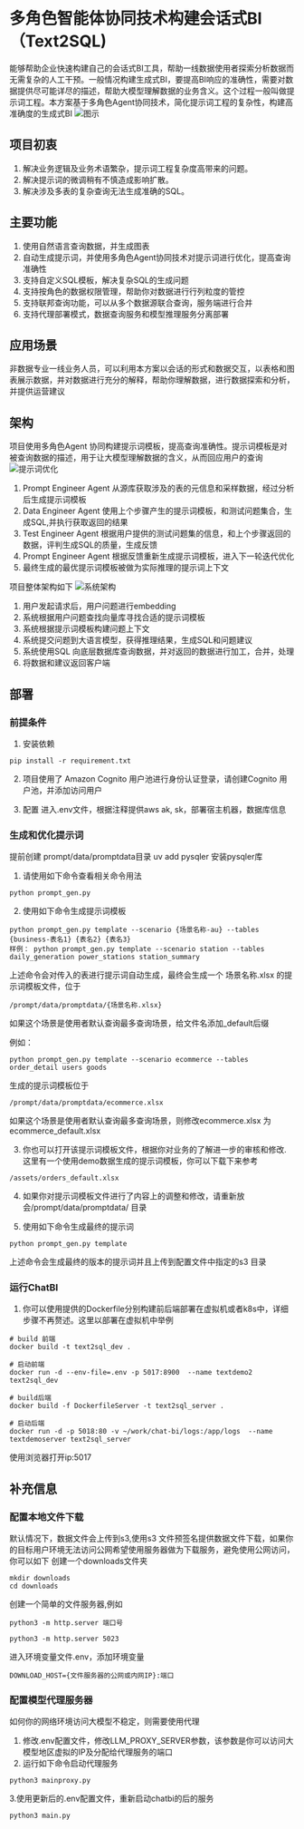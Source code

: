 
# 多角色智能体协同技术构建会话式BI（Text2SQL)
能够帮助企业快速构建自己的会话式BI工具，帮助一线数据使用者探索分析数据而无需复杂的人工干预。一般情况构建生成式BI，要提高BI响应的准确性，需要对数据提供尽可能详尽的描述，帮助大模型理解数据的业务含义。这个过程一般叫做提示词工程。本方案基于多角色Agent协同技术，简化提示词工程的复杂性，构建高准确度的生成式BI
![图示](assets/demo1.png)

## 项目初衷
1. 解决业务逻辑及业务术语繁杂，提示词工程复杂度高带来的问题。
2. 解决提示词的微调稍有不慎造成影响扩散。
3. 解决涉及多表的复杂查询无法生成准确的SQL。

## 主要功能
1. 使用自然语言查询数据，并生成图表
2. 自动生成提示词，并使用多角色Agent协同技术对提示词进行优化，提高查询准确性
3. 支持自定义SQL模板，解决复杂SQL的生成问题
4. 支持按角色的数据权限管理，帮助你对数据进行行列粒度的管控
5. 支持联邦查询功能，可以从多个数据源联合查询，服务端进行合并
6. 支持代理部署模式，数据查询服务和模型推理服务分离部署

## 应用场景
非数据专业一线业务人员，可以利用本方案以会话的形式和数据交互，以表格和图表展示数据，并对数据进行充分的解释，帮助你理解数据，进行数据探索和分析，并提供运营建议


## 架构

项目使用多角色Agent 协同构建提示词模板，提高查询准确性。提示词模板是对被查询数据的描述，用于让大模型理解数据的含义，从而回应用户的查询
![提示词优化](assets/chatbi-prompt.drawio.png)
1. Prompt Engineer Agent 从源库获取涉及的表的元信息和采样数据，经过分析后生成提示词模板
2. Data Engineer Agent 使用上个步骤产生的提示词模板，和测试问题集合，生成SQL,并执行获取返回的结果
3. Test Engineer Agent 根据用户提供的测试问题集的信息，和上个步骤返回的数据，评判生成SQL的质量，生成反馈
4. Prompt Engineer Agent 根据反馈重新生成提示词模板，进入下一轮迭代优化
5. 最终生成的最优提示词模板被做为实际推理的提示词上下文


项目整体架构如下
![系统架构](assets/arch.png)
1. 用户发起请求后，用户问题进行embedding 
2. 系统根据用户问题查找向量库寻找合适的提示词模板
3. 系统根据提示词模板构建问题上下文
4. 系统提交问题到大语言模型，获得推理结果，生成SQL和问题建议
5. 系统使用SQL 向底层数据库查询数据，并对返回的数据进行加工，合并，处理
6. 将数据和建议返回客户端


## 部署
### 前提条件
1. 安装依赖
```
pip install -r requirement.txt
```
2. 项目使用了 Amazon Cognito 用户池进行身份认证登录，请创建Cognito 用户池，并添加访问用户

3. 配置
进入.env文件，根据注释提供aws ak, sk，部署宿主机器，数据库信息

### 生成和优化提示词

提前创建 prompt/data/promptdata目录
uv add pysqler  安装pysqler库


1. 请使用如下命令查看相关命令用法
```
python prompt_gen.py
```
2. 使用如下命令生成提示词模板
```
python prompt_gen.py template --scenario {场景名称-au} --tables {business-表名1} {表名2} {表名3}
样例： python prompt_gen.py template --scenario station --tables daily_generation power_stations station_summary
```
上述命令会对传入的表进行提示词自动生成，最终会生成一个 场景名称.xlsx 的提示词模板文件，位于
```
/prompt/data/promptdata/{场景名称.xlsx}
```
如果这个场景是使用者默认查询最多查询场景，给文件名添加_default后缀

例如：
```
python prompt_gen.py template --scenario ecommerce --tables order_detail users goods
```
生成的提示词模板位于
```
/prompt/data/promptdata/ecommerce.xlsx
```
如果这个场景是使用者默认查询最多查询场景，则修改ecommerce.xlsx 为 ecommerce_default.xlsx

3. 你也可以打开该提示词模板文件，根据你对业务的了解进一步的审核和修改. 
这里有一个使用demo数据生成的提示词模板，你可以下载下来参考
```
/assets/orders_default.xlsx
```

4. 如果你对提示词模板文件进行了内容上的调整和修改，请重新放会/prompt/data/promptdata/ 目录

5. 使用如下命令生成最终的提示词
```
python prompt_gen.py template
```
上述命令会生成最终的版本的提示词并且上传到配置文件中指定的s3 目录

### 运行ChatBI
1. 你可以使用提供的Dockerfile分别构建前后端部署在虚拟机或者k8s中，详细步骤不再赘述。这里以部署在虚拟机中举例
```
# build 前端
docker build -t text2sql_dev .

# 启动前端
docker run -d --env-file=.env -p 5017:8900  --name textdemo2 text2sql_dev

# build后端
docker build -f DockerfileServer -t text2sql_server .

# 启动后端
docker run -d -p 5018:80 -v ~/work/chat-bi/logs:/app/logs  --name textdemoserver text2sql_server
```
使用浏览器打开ip:5017

## 补充信息

### 配置本地文件下载
默认情况下，数据文件会上传到s3,使用s3 文件预签名提供数据文件下载，如果你的目标用户环境无法访问公网希望使用服务器做为下载服务，避免使用公网访问，你可以如下
创建一个downloads文件夹
```
mkdir downloads
cd downloads
```

创建一个简单的文件服务器,例如
```
python3 -m http.server 端口号

python3 -m http.server 5023
```

进入环境变量文件.env，添加环境变量
```
DOWNLOAD_HOST={文件服务器的公网或内网IP}:端口
```

### 配置模型代理服务器
如何你的网络环境访问大模型不稳定，则需要使用代理
1. 修改.env配置文件，修改LLM_PROXY_SERVER参数，该参数是你可以访问大模型地区虚拟的IP及分配给代理服务的端口
2. 运行如下命令启动代理服务
```
python3 mainproxy.py
```
3.使用更新后的.env配置文件，重新启动chatbi的后的服务
```
python3 main.py
```

